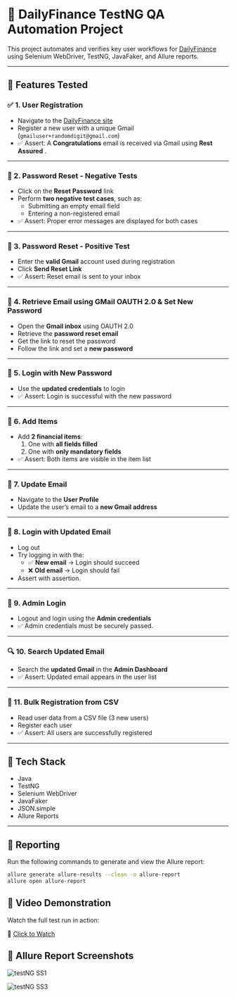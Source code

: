 # 🔐 DailyFinance TestNG QA Automation Project

This project automates and verifies key user workflows for [DailyFinance](https://dailyfinance.roadtocareer.net/) using Selenium WebDriver, TestNG, JavaFaker, and Allure reports.

---

## 🚀 Features Tested

### ✅ 1. **User Registration**
- Navigate to the [DailyFinance site](https://dailyfinance.roadtocareer.net/)
- Register a new user with a unique Gmail (`gmailuser+randomdigit@gmail.com`)
- ✅ Assert: A **Congratulations** email is received via Gmail using **Rest Assured** . 

---

### 🚀 2. **Password Reset - Negative Tests**
- Click on the **Reset Password** link
- Perform **two negative test cases**, such as:
  - Submitting an empty email field
  - Entering a non-registered email
- ✅ Assert: Proper error messages are displayed for both cases

---

### 🚀 3. **Password Reset - Positive Test**
- Enter the **valid Gmail** account used during registration
- Click **Send Reset Link**
- ✅ Assert: Reset email is sent to your inbox

---

### 🚀 4. **Retrieve Email using GMail OAUTH 2.0 & Set New Password**
- Open the **Gmail inbox** using OAUTH 2.0
- Retrieve the **password reset email**
- Get the link to reset the password
- Follow the link and set a **new password**

---

### 🚀 5. **Login with New Password**
- Use the **updated credentials** to login
- ✅ Assert: Login is successful with the new password

---

### 🚀 6. **Add Items**
- Add **2 financial items**:
  1. One with **all fields filled**
  2. One with **only mandatory fields**
- ✅ Assert: Both items are visible in the item list

---

### 🚀 7. **Update Email**
- Navigate to the **User Profile**
- Update the user’s email to a **new Gmail address**

---

### 🚀 8. **Login with Updated Email**
- Log out
- Try logging in with the:
  - ✅ **New email** → Login should succeed
  - ❌ **Old email** → Login should fail
- Assert with assertion.

---

### 🚀 9. **Admin Login**
- Logout and login using the **Admin credentials**
- ✅ Admin credentials must be securely passed.

---

### 🔍 10. **Search Updated Email**
- Search the **updated Gmail** in the **Admin Dashboard**
- ✅ Assert: Updated email appears in the user list

---

### 📄 11. **Bulk Registration from CSV**
- Read user data from a CSV file (3 new users)
- Register each user
- ✅ Assert: All users are successfully registered

---

## 🚀 Tech Stack

- Java
- TestNG
- Selenium WebDriver
- JavaFaker
- JSON.simple
- Allure Reports

---

## 🚀 Reporting

Run the following commands to generate and view the Allure report:

```bash
allure generate allure-results --clean -o allure-report
allure open allure-report
```

## 🚀 Video Demonstration

Watch the full test run in action:

🎥 [Click to Watch](https://drive.google.com/file/d/1pId_U8nY1DVs3UHNUGCB86vTUr6z9kOf/view?usp=sharing)

## 🚀 Allure Report Screenshots

![testNG SS1](https://github.com/user-attachments/assets/67e9a008-188b-4691-a6fa-2de5285b055a)

![testNG SS3](https://github.com/user-attachments/assets/41e67051-b71e-4c0a-8621-9f19ff1df198)


